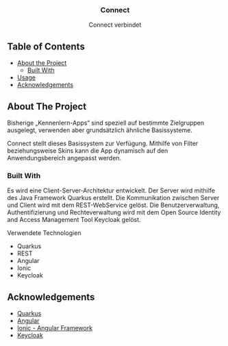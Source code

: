 <!-- PROJECT LOGO -->
<br />

  <h3 align="center">Connect</h3>

  <p align="center">
    Connect verbindet
  </p>

</p>



<!-- TABLE OF CONTENTS -->

## Table of Contents

* [About the Project](#about-the-project)
  * [Built With](#built-with)
* [Usage](#usage)
* [Acknowledgements](#acknowledgements)



<!-- ABOUT THE PROJECT -->

## About The Project

Bisherige „Kennenlern-Apps“ sind speziell auf bestimmte Zielgruppen ausgelegt, verwenden aber grundsätzlich ähnliche Basissysteme. 

Connect stellt dieses Basissystem zur Verfügung. Mithilfe von Filter beziehungsweise Skins kann die App dynamisch auf den Anwendungsbereich angepasst werden. 

### Built With
Es wird eine Client-Server-Architektur entwickelt. Der Server wird mithilfe des Java Framework Quarkus erstellt. Die Kommunikation zwischen Server und Client wird mit dem REST-WebService gelöst. Die Benutzerverwaltung, Authentifizierung und Rechteverwaltung wird mit dem Open Source Identity and Access Management Tool Keycloak gelöst. 

Verwendete Technologien

- Quarkus
- REST
- Angular
- Ionic
- Keycloak

<!-- GETTING STARTED -->



<!-- USAGE EXAMPLES -->

<!-- ROADMAP -->

<!-- CONTRIBUTING -->

<!-- LICENSE -->

<!-- CONTACT -->

<!-- ACKNOWLEDGEMENTS -->
## Acknowledgements
* [Quarkus](https://quarkus.io/)
* [Angular](https://angular.io/docs)
* [Ionic - Angular Framework](https://ionicframework.com/docs/angular/your-first-app)
* [Keycloak](https://www.keycloak.org/)
